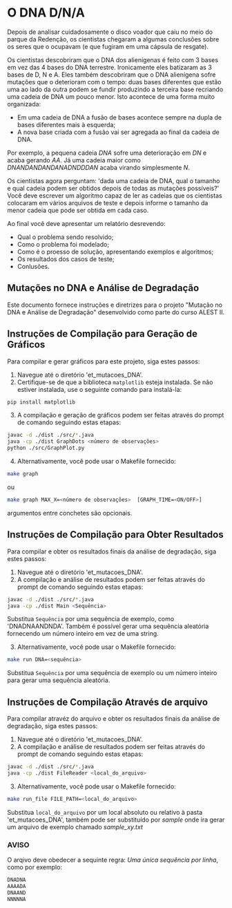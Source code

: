 # O DNA D/N/A
Depois de analisar cuidadosamente o disco voador que caiu no meio do parque
da Redenção, os cientistas chegaram a algumas conclusões sobre os seres que o
ocupavam (e que fugiram em uma cápsula de resgate).

Os cientistas descobriram que o DNA dos alienígenas é feito 
com 3 bases em vez das 4 bases do DNA terrestre. Ironicamente eles batizaram
as 3 bases de D, N e A. Eles também descobriram que o DNA alienígena sofre mutações
que o deterioram com o tempo: duas bases diferentes que estão uma ao lado da outra
podem se fundir produzindo a terceira base recriando uma cadeia de DNA um pouco menor.
Isto acontece de uma forma muito organizada:

* Em uma cadeia de DNA a fusão de bases acontece sempre na dupla de bases diferentes mais à esquerda;
* A nova base criada com a fusão vai ser agregada ao final da cadeia de DNA.

Por exemplo, a pequena cadeia *DNA* sofre uma deterioração em *DN* e acaba gerando *AA*.
Já uma cadeia maior como *DNANDANDANDANADNDDDAN* acaba virando simplesmente *N*.

Os cientistas agora perguntam:
'dada uma cadeia de DNA, qual o tamanho e qual cadeia podem
ser obtidos depois de todas as mutações possíveis?'
Você deve escrever um algoritmo capaz de ler as cadeias que os cientistas 
colocaram em vários arquivos de teste e depois informe o tamanho da menor cadeia que pode ser obtida
em cada caso.

Ao final você deve apresentar um relatório desrevendo:

* Qual o problema sendo resolvido;
* Como o problema foi modelado;
* Como é o proesso de solução, apresentando exemplos e algoritmos;
* Os resultados dos casos de teste;
* Conlusões.

## Mutações no DNA e Análise de Degradação

Este documento fornece instruções e diretrizes para o
projeto "Mutação no DNA e Análise de Degradação"
desenvolvido como parte do curso ALEST II.

## Instruções de Compilação para Geração de Gráficos

Para compilar e gerar gráficos para este projeto,
siga estes passos:

1. Navegue até o diretório 'et_mutacoes_DNA'.
2. Certifique-se de que a biblioteca `matplotlib`
   esteja instalada. Se não estiver instalada,
   use o seguinte comando para instalá-la:

```bash
pip install matplotlib
```

3. A compilação e geração de gráficos podem ser
   feitas através do prompt de comando seguindo
   estas etapas:

```bash
javac -d ./dist ./src/*.java
java -cp ./dist GraphDots <número de observações>
python ./src/GraphPlot.py
```

4. Alternativamente, você pode usar o Makefile
   fornecido:

```bash
make graph
```

ou

```bash
make graph MAX_X=<número de observações>  [GRAPH_TIME=<ON/OFF>]
```

argumentos entre conchetes são opcionais.

## Instruções de Compilação para Obter Resultados
Para compilar e obter os resultados finais da
análise de degradação, siga estes passos:

1. Navegue até o diretório 'et_mutacoes_DNA'.
2. A compilação e análise de resultados podem ser
   feitas através do prompt de comando seguindo
   estas etapas:

```bash
javac -d ./dist ./src/*.java
java -cp ./dist Main <Sequência>
```

Substitua `Sequência` por uma sequência de exemplo,
como 'DNADNAANDNDA'. Também é possível gerar uma
sequência aleatória fornecendo um número inteiro em
vez de uma string.

3. Alternativamente, você pode usar o Makefile
   fornecido:

```bash
make run DNA=<sequência>
```

Substitua `Sequência` por uma sequência de exemplo
ou um número inteiro para gerar uma sequência
aleatória.

## Instruções de Compilação Através de arquivo
Para compilar atravéz do arquivo e obter os resultados finais da
análise de degradação, siga estes passos:

1. Navegue até o diretório 'et_mutacoes_DNA'.
2. A compilação e análise de resultados podem ser
   feitas através do prompt de comando seguindo
   estas etapas:

```bash
javac -d ./dist ./src/*.java
java -cp ./dist FileReader <local_do_arquivo>
```

3. Alternativamente, você pode usar o Makefile
   fornecido:

```bash
make run_file FILE_PATH=<local_do_arquivo>
```

Substitua `local_do_arquivo` por um local absoluto ou relativo à pasta
'et_mutacoes_DNA', também pode ser substituído por *sample* onde ira gerar
um arquivo de exemplo chamado *sample_xy.txt* 

### AVISO
O arqivo deve obedecer a sequinte regra: *Uma única sequência por linha*, como 
por exemplo:

```txt
DNADNA
AAAADA
DNAAND
NNNNNA
```
